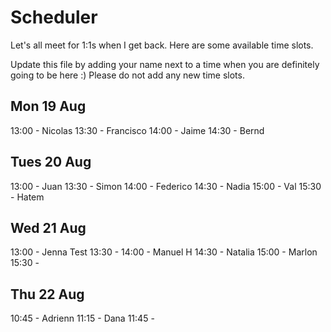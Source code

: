 # Scheduler

Let's all meet for 1:1s when I get back.
Here are some available time slots.

Update this file by adding your name next to a time when you are definitely going to be here :)
Please do not add any new time slots.

## Mon 19 Aug

13:00 - Nicolas
13:30 - Francisco
14:00 - Jaime
14:30 - Bernd

## Tues 20 Aug

13:00 - Juan
13:30 - Simon
14:00 - Federico
14:30 - Nadia
15:00 - Val
15:30 - Hatem


## Wed 21 Aug

13:00 - Jenna Test
13:30 - 
14:00 - Manuel H
14:30 - Natalia
15:00 - Marlon
15:30 - 

## Thu 22 Aug

10:45 - Adrienn
11:15 - Dana
11:45 - 
